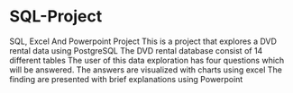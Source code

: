 # SQL-Project
SQL, Excel And Powerpoint  Project
This is a project that explores a DVD rental data using PostgreSQL
The DVD rental database consist of 14 different tables
The user of this data exploration has four questions which will be answered.
The answers are visualized with charts using excel
The finding are presented with brief explanations using Powerpoint
